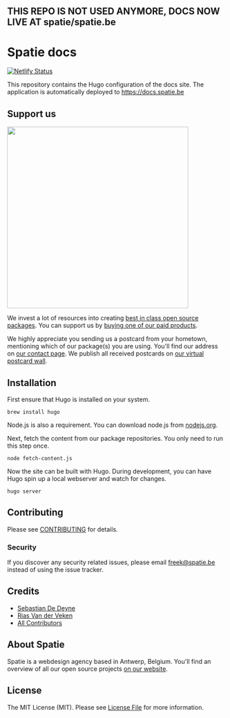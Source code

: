 ## THIS REPO IS NOT USED ANYMORE, DOCS NOW LIVE AT spatie/spatie.be

# Spatie docs

[![Netlify Status](https://api.netlify.com/api/v1/badges/855d0daf-00d9-4dcb-8fca-66f51c48edee/deploy-status)](https://app.netlify.com/sites/docs-spatie/deploys)

This repository contains the Hugo configuration of the docs site. The application is automatically deployed to https://docs.spatie.be

## Support us

[<img src="https://github-ads.s3.eu-central-1.amazonaws.com/docsspatiebe.jpg" width="419px" />](https://spatie.be/github-ad-click/docs.spatie.be)

We invest a lot of resources into creating [best in class open source packages](https://spatie.be/open-source). You can support us by [buying one of our paid products](https://spatie.be/open-source/support-us).

We highly appreciate you sending us a postcard from your hometown, mentioning which of our package(s) you are using. You'll find our address on [our contact page](https://spatie.be/about-us). We publish all received postcards on [our virtual postcard wall](https://spatie.be/open-source/postcards).

## Installation

First ensure that Hugo is installed on your system.

```
brew install hugo
```

Node.js is also a requirement. You can download node.js from [nodejs.org](https://nodejs.org/en/).

Next, fetch the content from our package repositories. You only need to run this step once.

```
node fetch-content.js
```

Now the site can be built with Hugo. During development, you can have Hugo spin up a local webserver and watch for changes.

```
hugo server
```

## Contributing

Please see [CONTRIBUTING](CONTRIBUTING.md) for details.

### Security

If you discover any security related issues, please email freek@spatie.be instead of using the issue tracker.

## Credits

- [Sebastian De Deyne](https://github.com/sebastiandedeyne)
- [Rias Van der Veken](https://github.com/riasvdv)
- [All Contributors](../../contributors)

## About Spatie

Spatie is a webdesign agency based in Antwerp, Belgium. You'll find an overview of all our open source projects [on our website](https://spatie.be/opensource).

## License

The MIT License (MIT). Please see [License File](LICENSE.md) for more information.
